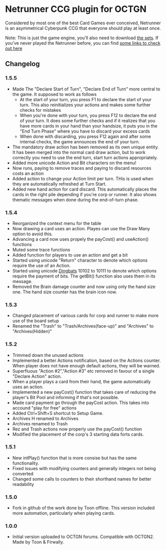 Netrunner CCG plugin for OCTGN
=========================

Considered by most one of the best Card Games ever conceived, Netrunner is an asymmetrical Cyberpunk CCG that everyone should play at least once.

Note: This is just the game engine, you'll also need to download [the sets](http://octgn.gamersjudgement.com/viewtopic.php?f=40&t=212). If you've never played the Netrunner before, you can find [some links to check out here](http://octgn.gamersjudgement.com/viewtopic.php?f=40&t=208&sid=253a1e9b14f4c47f0796b3301fa117c6)


Changelog
---------

### 1.5.5

* Made The "Declare Start of Turn", "Declare End of Turn" more central to the game. It supposed to work as follows
  * At the start of your turn, you press F1 to declare the start of your turn. This also reinitializes your actions and makes some further checks for mistakes
  * When you're done with your turn, you press F12 to declare the end of your turn. It does some further checks and if it realizes that you have more cards in your hand than your handsize, it puts you in the "End Turn Phase" where you have to discard your excess cards
  * When done with discarding, you press F12 again and after some internal checks, the game announces the end of your turn.
* The mandatory draw action has been removed as its own unique entity. It has been merged into the normal card draw action, but to work correctly you need to use the end turn, start turn actions appropriately.
* Added more unicode Action and Bit characters on the menu!
* Now runs, paying to remove traces and paying to discard resources costs an action
* Added action to change your Action limit per turn. THis is used when they are automatically refreshed at Turn Start.
* Added new hand action for card discard. This automatically places the cards in the right pile depending if you're corp or runner. It also shows thematic messages when done during the end-of-turn phase.

### 1.5.4

* Reorganized the context menu for the table
* Now drawing a card uses an action. Playes can use the Draw Many option to avoid this.
* Advancing a card now uses propely the payCost() and useAction() functions
* Muted some trace functions
* Added function for players to use an action and get a bit
* Started using unicode "Return" character to denote which options require the use of an Action.
* Started using unicode [Dingbats](http://www.alanwood.net/unicode/dingbats.html) 10102 to 10111 to denote which options require the payment of bits. The getBit() function also uses them in its message.
* Removed the Brain damage counter and now using only the hand size one. The hand size counter has the brain icon now.

### 1.5.3

* Changed placement of various cards for corp and runner to make more use of the board setup
* Renamed the "Trash" to "Trash/Archives(face-up)" and "Archives" to "Archives(Hidden)"

### 1.5.2

* Trimmed down the unused actions
* Implemented a better Actions notification, based on the Actions counter. When player does not have enough default actions, they will be warned. 
* Superfluous "Action #2","Action #3" etc removed in favour of a single "Declare Action" action.
* When a player plays a card from their hand, the game automatically uses an action.
* Implemented a new payCost() function that takes care of reducing the player's Bit Pool and informing if that's not possible.
* Made card payment go through the payCost action. This takes into accound "play for free" actions
* Added Ctrl+Shift+S shortcut to Setup Game.
* Archives H renamed to Archives
* Archives renamed to Trash
* Rez and Trash actions now properly use the payCost() function
* Modified the placement of the corp's 3 starting data forts cards.


### 1.5.1

* New intPlay() function that is more consise but has the same functionality.
* Fixed issues with modifying counters and generally integers not being converted
* Changed some calls to counters to their shorthand names for better readability

### 1.5.0

* Fork in github of the work done by Toon offline. This version included more automation, particularly when playing cards.

### 1.0.0

* Initial version uploaded to OCTGN forums. Compatible with OCTGN2. Made by Toon & Firwally.
